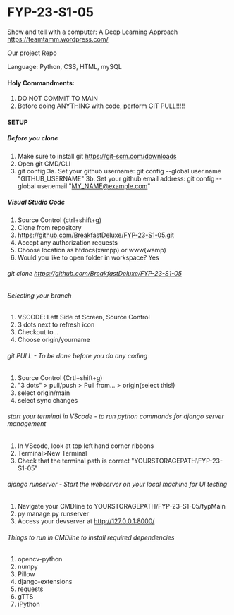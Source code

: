 # FYP-23-S1-05
Show and tell with a computer: A Deep Learning Approach
https://teamtamm.wordpress.com/

Our project Repo


Language: Python, CSS, HTML, mySQL

#### Holy Commandments:
1. DO NOT COMMIT TO MAIN
2. Before doing ANYTHING with code, perform GIT PULL!!!!!

#### SETUP

##### Before you clone
1. Make sure to install git https://git-scm.com/downloads
2. Open git CMD/CLI
3. git config
3a. Set your github username: git config --global user.name "GITHUB_USERNAME"
3b. Set your github email address: git config --global user.email "MY_NAME@example.com"


##### Visual Studio Code
1. Source Control (ctrl+shift+g)
2. Clone from repository
3. https://github.com/BreakfastDeluxe/FYP-23-S1-05.git
4. Accept any authorization requests
5. Choose location as htdocs(xampp) or www(wamp)
6. Would you like to open folder in workspace? Yes

###### git clone https://github.com/BreakfastDeluxe/FYP-23-S1-05

###### Selecting your branch
1. VSCODE: Left Side of Screen, Source Control
2. 3 dots next to refresh icon
3. Checkout to...
4. Choose origin/yourname

###### git PULL - To be done before you do any coding
1. Source Control (Crtl+shift+g)
2. "3 dots" > pull/push > Pull from... > origin(select this!)
3. select origin/main
4. select sync changes

###### start your terminal in VScode - to run python commands for django server management
1. In VScode, look at top left hand corner ribbons
2. Terminal>New Terminal
3. Check that the terminal path is correct "YOURSTORAGEPATH\FYP-23-S1-05"

###### django runserver - Start the webserver on your local machine for UI testing
1. Navigate your CMDline to YOURSTORAGEPATH/FYP-23-S1-05/fypMain
2. py manage.py runserver
3. Access your devserver at http://127.0.0.1:8000/

###### Things to run in CMDline to install required dependencies
1. opencv-python
2. numpy
3. Pillow
4. django-extensions
5. requests
6. gTTS
7. iPython
